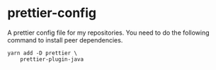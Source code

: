# prettier-config

A prettier config file for my repositories.
You need to do the following command to install peer dependencies.

```
yarn add -D prettier \
    prettier-plugin-java
```
